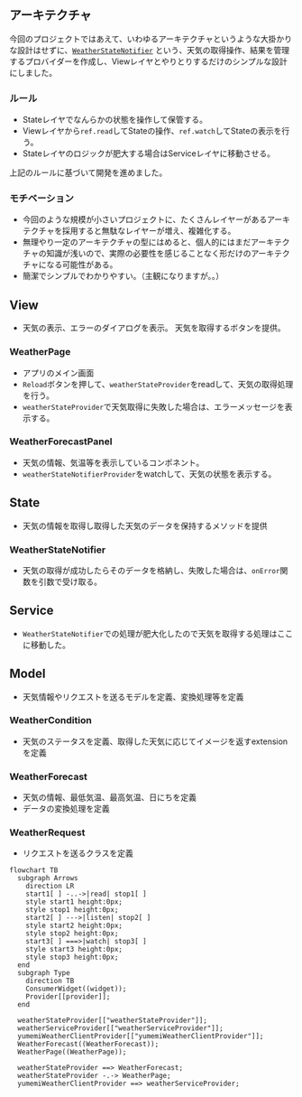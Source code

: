 ## アーキテクチャ

今回のプロジェクトではあえて、いわゆるアーキテクチャというような大掛かりな設計はせずに、[`WeatherStateNotifier`](../lib/state/weather_state.dart)
という、天気の取得操作、結果を管理するプロバイダーを作成し、Viewレイヤとやりとりするだけのシンプルな設計にしました。

### ルール

* Stateレイヤでなんらかの状態を操作して保管する。
* Viewレイヤから`ref.read`してStateの操作、`ref.watch`してStateの表示を行う。
* Stateレイヤのロジックが肥大する場合はServiceレイヤに移動させる。

上記のルールに基づいて開発を進めました。

### モチベーション

* 今回のような規模が小さいプロジェクトに、たくさんレイヤーがあるアーキテクチャを採用すると無駄なレイヤーが増え、複雑化する。
* 無理やり一定のアーキテクチャの型にはめると、個人的にはまだアーキテクチャの知識が浅いので、実際の必要性を感じることなく形だけのアーキテクチャになる可能性がある。
* 簡潔でシンプルでわかりやすい。（主観になりますが。。）


## View

* 天気の表示、エラーのダイアログを表示。 天気を取得するボタンを提供。

### WeatherPage

* アプリのメイン画面
* `Reload`ボタンを押して、`weatherStateProvider`をreadして、天気の取得処理を行う。
* `weatherStateProvider`で天気取得に失敗した場合は、エラーメッセージを表示する。

### WeatherForecastPanel

* 天気の情報、気温等を表示しているコンポネント。
* `weatherStateNotifierProvider`をwatchして、天気の状態を表示する。

## State

* 天気の情報を取得し取得した天気のデータを保持するメソッドを提供

### WeatherStateNotifier

* 天気の取得が成功したらそのデータを格納し、失敗した場合は、`onError`関数を引数で受け取る。

## Service

* `WeatherStateNotifier`での処理が肥大化したので天気を取得する処理はここに移動した。

## Model

* 天気情報やリクエストを送るモデルを定義、変換処理等を定義

### WeatherCondition

* 天気のステータスを定義、取得した天気に応じてイメージを返すextensionを定義

### WeatherForecast

* 天気の情報、最低気温、最高気温、日にちを定義
* データの変換処理を定義

### WeatherRequest

* リクエストを送るクラスを定義

```mermaid
flowchart TB
  subgraph Arrows
    direction LR
    start1[ ] -..->|read| stop1[ ]
    style start1 height:0px;
    style stop1 height:0px;
    start2[ ] --->|listen| stop2[ ]
    style start2 height:0px;
    style stop2 height:0px;
    start3[ ] ===>|watch| stop3[ ]
    style start3 height:0px;
    style stop3 height:0px;
  end
  subgraph Type
    direction TB
    ConsumerWidget((widget));
    Provider[[provider]];
  end

  weatherStateProvider[["weatherStateProvider"]];
  weatherServiceProvider[["weatherServiceProvider"]];
  yumemiWeatherClientProvider[["yumemiWeatherClientProvider"]];
  WeatherForecast((WeatherForecast));
  WeatherPage((WeatherPage));

  weatherStateProvider ==> WeatherForecast;
  weatherStateProvider -.-> WeatherPage;
  yumemiWeatherClientProvider ==> weatherServiceProvider;
```
